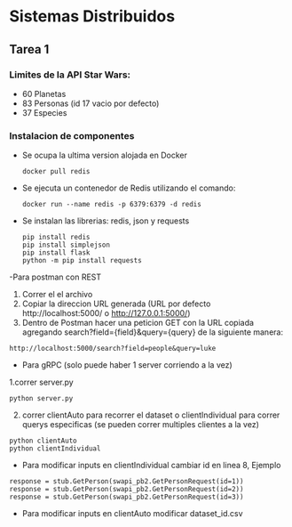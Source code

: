 # Sistemas Distribuidos

## Tarea 1
### Limites de la API Star Wars:
- 60 Planetas
- 83 Personas (id 17 vacio por defecto)
- 37 Especies

### Instalacion de componentes

- Se ocupa la ultima version alojada en Docker
  ```
  docker pull redis
  ```
- Se ejecuta un contenedor de Redis utilizando el comando:
  ```
  docker run --name redis -p 6379:6379 -d redis
  ```
- Se instalan las librerias: redis, json y requests
  ```
  pip install redis
  pip install simplejson
  pip install flask
  python -m pip install requests
  ```

-Para postman con REST
 
 1. Correr el el archivo
 2. Copiar la direccion URL generada (URL por defecto http://localhost:5000/ o http://127.0.0.1:5000/) 
 3. Dentro de Postman hacer una peticion GET con la URL copiada agregando search?field={field}&query={query} de la siguiente manera:
  ```
  http://localhost:5000/search?field=people&query=luke
  ```

- Para gRPC (solo puede haber 1 server corriendo a la vez)

1.correr server.py
```
python server.py
```
2. correr clientAuto para recorrer el dataset o clientIndividual para correr querys especificas (se pueden correr multiples clientes a la vez)
```
python clientAuto
python clientIndividual
```

- Para modificar inputs en clientIndividual cambiar id en linea 8, Ejemplo
```
response = stub.GetPerson(swapi_pb2.GetPersonRequest(id=1))
response = stub.GetPerson(swapi_pb2.GetPersonRequest(id=2))
response = stub.GetPerson(swapi_pb2.GetPersonRequest(id=3))
```
- Para modificar inputs en clientAuto modificar dataset_id.csv
